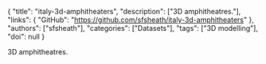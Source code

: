 {
  "title": "italy-3d-amphitheaters",
  "description": ["3D amphitheatres."],
  "links": {
    "GitHub": "https://github.com/sfsheath/italy-3d-amphitheaters"
  },
  "authors": ["sfsheath"],
  "categories": ["Datasets"],
  "tags": ["3D modelling"],
  "doi": null
}

<!-- Generated by csv2md.R – do not edit by hand -->

3D amphitheatres.